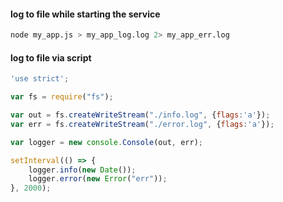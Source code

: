 
#### log to file while starting the service
```bash
node my_app.js > my_app_log.log 2> my_app_err.log
```


#### log to file via script

```js
'use strict';

var fs = require("fs");

var out = fs.createWriteStream("./info.log", {flags:'a'});
var err = fs.createWriteStream("./error.log", {flags:'a'});

var logger = new console.Console(out, err);

setInterval(() => {
    logger.info(new Date());
    logger.error(new Error("err"));
}, 2000);
```



